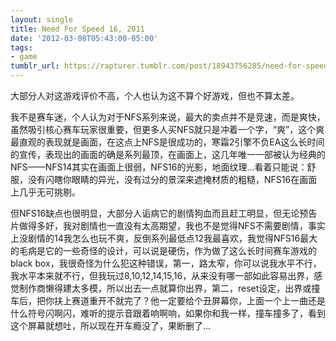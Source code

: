 ```yaml
---
layout: single
title: Need For Speed 16, 2011
date: '2012-03-08T05:43:00-05:00'
tags:
- game
tumblr_url: https://rapturer.tumblr.com/post/18943756285/need-for-speed-16-2011
---
```

大部分人对这游戏评价不高，个人也认为这不算个好游戏，但也不算太差。

我不是赛车迷，个人认为对于NFS系列来说，最大的卖点并不是竞速，而是爽快，虽然吸引核心赛车玩家很重要，但更多人买NFS就只是冲着一个字，“爽”，这个爽最直观的表现就是画面，在这点上NFS是很成功的，寒霜2引擎不负EA这么长时间的宣传，表现出的画面的确是系列最顶，在画面上，这几年唯一一部被认为经典的NFS——NFS14其实在画面上很弱，NFS16的光影，地面纹理…看着只能说：舒服，没有闪瞎你眼睛的异光，没有过分的景深来遮掩材质的粗糙，NFS16在画面上几乎无可挑剔。

但NFS16缺点也很明显，大部分人诟病它的剧情狗血而且赶工明显，但无论预告片做得多好，我对剧情也一直没有太高期望，我也不是觉得NFS不需要剧情，事实上没剧情的14我怎么也玩不爽，反倒系列最低点12我最喜欢，我觉得NFS16最大的毛病是它的一些奇怪的设计，可以说是硬伤，作为做了这么长时间赛车游戏的black box，我很奇怪为什么犯这种错误，第一，路太窄，你可以说我水平不行，我水平本来就不行，但我玩过8,10,12,14,15,16，从来没有哪一部如此容易出界，感觉制作商懒得建太多模，所以出去一点就算你出界，第二，reset设定，出界或撞车后，把你扶上赛道重开不就完了？他一定要给个丑屏幕你，上面一个上一曲还是什么符号闪啊闪，难听的提示音跟着响啊响，如果你和我一样，撞车撞多了，看到这个屏幕就想吐，所以现在开车瘾没了，果断删了…

